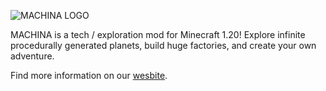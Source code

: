 ![MACHINA LOGO](https://i.imgur.com/ZKOJzTs.png)
      <p>
        MACHINA is a tech / exploration mod for Minecraft 1.20! Explore infinite
        procedurally generated planets, build huge factories, and create your
        own adventure.
      </p>
      <p>
        Find more information on our <a href="https://cy4mods.me/machina/">wesbite</a>.
      </p>

